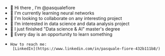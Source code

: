 - 👋 Hi there , I’m @pasqualefiore
- 🌱 I'm currently learning neural networks
- 🌱 I'm looking to collaborate on any interesting project 
- 👀 I’m interested in data science and data analysis project 
- 🌱 I just finished "Data science & AI" master's degree
- 🌱 Every day is an opportunity to learn something 
-     How to reach me: 
       [LinkedIn](https://www.linkedin.com/in/pasquale-fiore-432b111b8/)     
<!---
pasqualefiore/pasqualefiore is a ✨ special ✨ repository because its `README.md` (this file) appears on your GitHub profile.
You can click the Preview link to take a look at your changes.
--->
